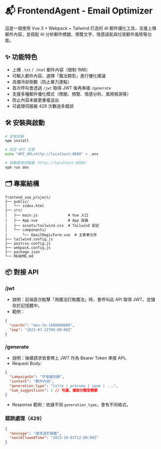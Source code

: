 # 📬 FrontendAgent - Email Optimizer

這是一個使用 Vue 3 + Webpack + Tailwind 打造的 AI 郵件優化工具，支援上傳郵件內容，並搭配 AI 分析郵件標題、預覽文字、情感語氣與垃圾郵件風險等功能。

## ✨ 功能特色

- 上傳 `.txt` / `.html` 郵件內容（限制 1MB）
- 可輸入郵件內容，選擇「魔法類型」進行優化建議
- 具備冷卻倒數（防止暴力連點）
- 首次呼叫會透過 `/jwt` 取得 JWT 後再串接 `/generate`
- 支援多種郵件優化模式（標題、預覽、情感分析、風險檢測等）
- 防止內容未變更重複送出
- 可處理伺服器 429 次數過多錯誤

## 🛠️ 安裝與啟動

```bash
# 安裝依賴
npm install

# 設定 API 位置
echo "API_URL=http://localhost:8000" > .env

# 啟動開發伺服器 (http://localhost:8080)
npm run dev
```

## 🗂️ 專案結構

```
frontend_vue_project/
├── public/
│   └── index.html
├── src/
│   ├── main.js              # Vue 入口
│   ├── App.vue              # App 容器
│   ├── assets/tailwind.css  # Tailwind 設定
│   └── components/
│       └── EmailMagicForm.vue  # 主表單元件
├── tailwind.config.js
├── postcss.config.js
├── webpack.config.js
├── package.json
└── README.md
```

## 📦 對接 API

### /jwt

- 說明：前端首次點擊「用魔法打敗魔法」時，會呼叫此 API 取得 JWT，並儲存於記憶體中。
- 範例：

```json
{
  "userSn": "dev-fe-1690000000",
  "exp": "2023-07-21T00:00:00Z"
}
```

### /generate

- 說明：後續請求皆會帶上 JWT 作為 Bearer Token 串接 API。
- Request Body:

```json
{
  "campaignSn": "字串識別碼",
  "content": "郵件內容",
  "generation_type": "title | preview | spam | ...",
  "num_suggestions": 2 // 可選，僅部分類型需要
}
```

- Response 範例：依據不同 `generation_type`，會有不同格式。

### 錯誤處理（429）

```json
{
  "message": "請求過於頻繁",
  "nextAllowedTime": "2023-10-01T12:00:00Z"
}
```
